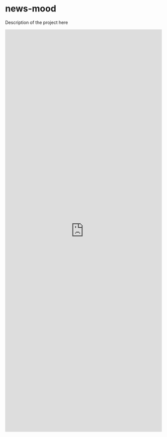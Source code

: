 # news-mood

Description of the project here 

<iframe title="Proportion who sometimes or often actively avoid the news" aria-label="Grouped Bars" id="datawrapper-chart-iPQxe" src="https://datawrapper.dwcdn.net/iPQxe/2/" scrolling="no" frameborder="0" style="width: 0; min-width: 100% !important; border: none;" height="1295"></iframe><script type="text/javascript">!function(){"use strict";window.addEventListener("message",(function(e){if(void 0!==e.data["datawrapper-height"]){var t=document.querySelectorAll("iframe");for(var a in e.data["datawrapper-height"])for(var r=0;r<t.length;r++){if(t[r].contentWindow===e.source)t[r].style.height=e.data["datawrapper-height"][a]+"px"}}}))}();</script>
